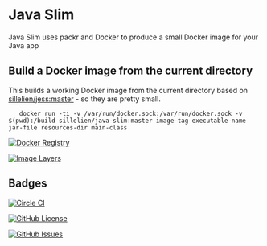 # Java Slim

Java Slim uses packr and Docker to produce a small Docker image for your Java app


## Build a Docker image from the current directory

This builds a working Docker image from the current directory based on  [sillelien/jess:master](https://registry.hub.docker.com/u/sillelien/jess/) - so they are pretty small.

```
   docker run -ti -v /var/run/docker.sock:/var/run/docker.sock -v $(pwd):/build sillelien/java-slim:master image-tag executable-name jar-file resources-dir main-class
```

[![Docker Registry](https://img.shields.io/docker/pulls/sillelien/java-slim.svg)](https://registry.hub.docker.com/u/sillelien/java-slim)

[![Image Layers](https://badge.imagelayers.io/sillelien/java-slim.svg)](https://imagelayers.io/?images=sillelien/java-slim:master 'Get your own badge on imagelayers.io') 


## Badges

[![Circle CI](https://circleci.com/gh/Sillelien/java-slim/tree/master.svg?style=svg)](https://circleci.com/gh/Sillelien/java-slim/tree/master)

[![GitHub License](https://img.shields.io/github/license/sillelien/java-slim.svg)](https://raw.githubusercontent.com/sillelien/java-slim/master/LICENSE)

[![GitHub Issues](https://img.shields.io/github/issues/sillelien/java-slim.svg)](https://github.com/sillelien/java-slim/issues)
